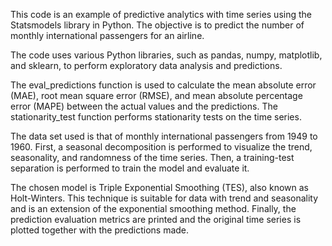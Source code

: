This code is an example of predictive analytics with time series using the Statsmodels library in Python. The objective is to predict the number of monthly international passengers for an airline.

The code uses various Python libraries, such as pandas, numpy, matplotlib, and sklearn, to perform exploratory data analysis and predictions.

The eval_predictions function is used to calculate the mean absolute error (MAE), root mean square error (RMSE), and mean absolute percentage error (MAPE) between the actual values and the predictions. The stationarity_test function performs stationarity tests on the time series.

The data set used is that of monthly international passengers from 1949 to 1960. First, a seasonal decomposition is performed to visualize the trend, seasonality, and randomness of the time series. Then, a training-test separation is performed to train the model and evaluate it.

The chosen model is Triple Exponential Smoothing (TES), also known as Holt-Winters. This technique is suitable for data with trend and seasonality and is an extension of the exponential smoothing method. Finally, the prediction evaluation metrics are printed and the original time series is plotted together with the predictions made.